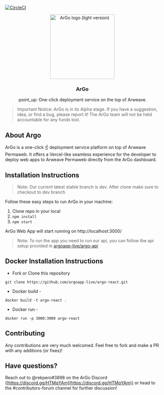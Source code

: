 [![CircleCI](https://circleci.com/gh/argoapp-live/argo-react/tree/master.svg?style=shield)](https://circleci.com/gh/argoapp-live/argo-react/tree/master)

<p align="center">
  <a href="https://spheron.network/">
    <img src="../static/logo_light.png" alt="ArGo logo (light version)" width="210">
  </a>

  <h3 align="center">ArGo</h3>

  <p align="center">
   :point_up: One-click deployment service on the top of Arweave.
 </p>
</p>

> Important Notice: ArGo is in its Alpha stage. If you have a suggestion, idea, or find a bug, please report it! The ArGo team will not be held accountable for any funds lost.

## About Argo

ArGo is a one-click ☝️ deployment service platform on top of Arweave Permaweb. It offers a Vercel-like seamless experience for the developer to deploy web apps to Arweave Permaweb directly from the ArGo dashboard.

## Installation Instructions

> Note: Our current latest stable branch is dev. After clone make sure to checkout to dev branch

Follow these easy steps to run ArGo in your machine:

1. Clone repo in your local
2. `npm install`
3. `npm start`

ArGo Web App will start running on http://localhost:3000/

> Note: To run the app you need to run our api, you can follow the api setup provided in [argoapp-live/argo-api](https://github.com/argoapp-live/argo-api)

## Docker Installation Instructions

- Fork or Clone this repository

```
git clone https://github.com/argoapp-live/argo-react.git
```

- Docker build -

```
docker build -t argo-react .
```

- Docker run -

```
docker run -p 3000:3000 argo-react
```

## Contributing

Any contributions are very much welcomed. Feel free to fork and make a PR with any additions (or fixes)!

## Have questions?

Reach out to @rekpero#3898 on the ArGo Discord ([https://discord.gg/HTMqYAm](https://discord.gg/HTMqYAm)) or head to the #contributors-forum channel for further discussion!
